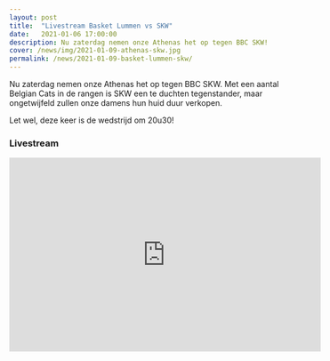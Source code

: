 ```yaml
---
layout: post
title:  "Livestream Basket Lummen vs SKW"
date:   2021-01-06 17:00:00
description: Nu zaterdag nemen onze Athenas het op tegen BBC SKW!
cover: /news/img/2021-01-09-athenas-skw.jpg
permalink: /news/2021-01-09-basket-lummen-skw/
---
```


Nu zaterdag nemen onze Athenas het op tegen BBC SKW. Met een aantal Belgian Cats in de rangen is SKW een te duchten tegenstander, maar ongetwijfeld zullen onze damens hun huid duur verkopen.

Let wel, deze keer is de wedstrijd om 20u30! 

### Livestream

<div class="videoWrapper" style="--aspect-ratio: 9 / 16;">
    <iframe width="560" height="349" src="https://www.youtube.com/embed/live_stream?channel=UC51QJlYeufZRnWidFfYY6bQ&rel=0" frameborder="0" allowfullscreen></iframe>
</div>